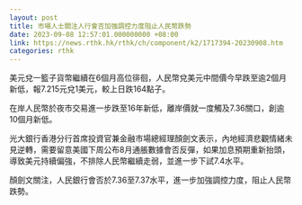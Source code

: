 ```yaml
---
layout: post
title: 市場人士關注人行會否加強調控力度阻止人民幣跌勢
date: 2023-09-08 12:57:01.000000000 +08:00
link: https://news.rthk.hk/rthk/ch/component/k2/1717394-20230908.htm
categories: rthk
---
```


美元兌一籃子貨幣繼續在6個月高位徘徊，人民幣兌美元中間價今早跌至逾2個月新低，報7.215元兌1美元，較上日跌164點子。

在岸人民幣於夜市交易進一步跌至16年新低，離岸價就一度觸及7.36關口，創逾10個月新低。

光大銀行香港分行首席投資官兼金融市場總經理顏劍文表示，內地經濟悲觀情緒未見逆轉，需要留意美國下周公布8月通脹數據會否反彈，如果加息預期重新抬頭，導致美元持續偏強，不排除人民幣繼續走弱，並進一步下試7.4水平。

顏劍文關注，人民銀行會否於7.36至7.37水平，進一步加強調控力度，阻止人民幣跌勢。
